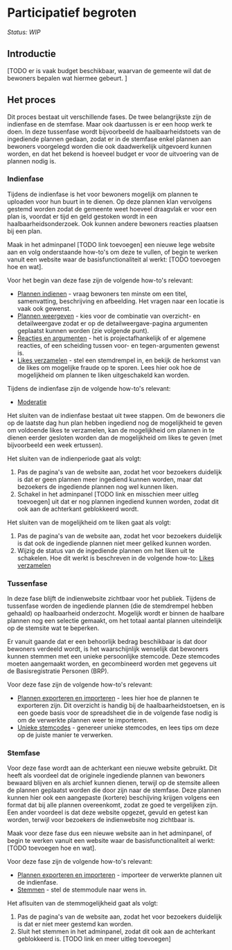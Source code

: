 # Participatief begroten

_Status: WIP_

## Introductie
[TODO er is vaak budget beschikbaar, waarvan de gemeente wil dat de bewoners bepalen wat hiermee gebeurt. ]


## Het proces
Dit proces bestaat uit verschillende fases. De twee belangrijkste zijn de indienfase en de stemfase. Maar ook daartussen is er een hoop werk te doen. In deze tussenfase wordt bijvoorbeeld de haalbaarheidstoets van de ingediende plannen gedaan, zodat er in de stemfase enkel plannen aan bewoners voorgelegd worden die ook daadwerkelijk uitgevoerd kunnen worden, en dat het bekend is hoeveel budget er voor de uitvoering van de plannen nodig is.

### Indienfase
Tijdens de indienfase is het voor bewoners mogelijk om plannen te uploaden voor hun buurt in te dienen. Op deze plannen klan vervolgens gestemd worden zodat de gemeente weet hoeveel draagvlak er voor een plan is, voordat er tijd en geld gestoken wordt in een haalbaarheidsonderzoek. Ook kunnen andere bewoners reacties plaatsen bij een plan.

Maak in het adminpanel [TODO link toevoegen] een nieuwe lege website aan en volg onderstaande how-to's om deze te vullen, of begin te werken vanuit een website waar de basisfunctionaliteit al werkt: [TODO toevoegen hoe en wat].

Voor het begin van deze fase zijn de volgende how-to's relevant:
* [Plannen indienen](../manual/how-tos/upload-ideas.md) - vraag bewoners ten minste om een titel, samenvatting, beschrijving en afbeelding. Het vragen naar een locatie is vaak ook gewenst.
* [Plannen weergeven](../manual/how-tos/show-ideas.md) - kies voor de combinatie van overzicht- en detailweergave zodat er op de detailweergave-pagina argumenten geplaatst kunnen worden (zie volgende punt).
* [Reacties en argumenten](../manual/how-tos/arguments.md) - het is projectafhankelijk of er algemene reacties, of een scheiding tussen voor- en tegen-argumenten gewenst is.
* [Likes verzamelen](../manual/how-tos/like-ideas.md) - stel een stemdrempel in, en bekijk de herkomst van de likes om mogelijke fraude op te sporen. Lees hier ook hoe de mogelijkheid om plannen te liken uitgeschakeld kan worden.

Tijdens de indienfase zijn de volgende how-to's relevant:
* [Moderatie](../manual/how-tos/moderation.md)

Het sluiten van de indienfase bestaat uit twee stappen. Om de bewoners die op de laatste dag hun plan hebben ingediend nog de mogelijkheid te geven om voldoende likes te verzamelen, kan de mogelijkheid om plannen in te dienen eerder gesloten worden dan de mogelijkheid om likes te geven (met bijvoorbeeld een week ertussen).

Het sluiten van de indienperiode gaat als volgt:
1. Pas de pagina's van de website aan, zodat het voor bezoekers duidelijk is dat er geen plannen meer ingediend kunnen worden, maar dat bezoekers de ingediende plannen nog wel kunnen liken.
2. Schakel in het adminpanel [TODO link en misschien meer uitleg toevoegen] uit dat er nog plannen ingediend kunnen worden, zodat dit ook aan de achterkant geblokkeerd wordt.

Het sluiten van de mogelijkheid om te liken gaat als volgt:
1. Pas de pagina's van de website aan, zodat het voor bezoekers duidelijk is dat ook de ingediende plannen niet meer geliked kunnen worden.
2. Wijzig de status van de ingediende plannen om het liken uit te schakelen. Hoe dit werkt is beschreven in de volgende how-to: [Likes verzamelen](../manual/how-tos/like-ideas.md)

### Tussenfase
In deze fase blijft de indienwebsite zichtbaar voor het publiek. Tijdens de tussenfase worden de ingediende plannen (die de stemdrempel hebben gehaald) op haalbaarheid onderzocht. Mogelijk wordt er binnen de haalbare plannen nog een selectie gemaakt, om het totaal aantal plannen uiteindelijk op de stemsite wat te beperken.

Er vanuit gaande dat er een behoorlijk bedrag beschikbaar is dat door bewoners verdeeld wordt, is het waarschijnlijk wenselijk dat bewoners kunnen stemmen met een unieke persoonlijke stemcode. Deze stemcodes moeten aangemaakt worden, en gecombineerd worden met gegevens uit de Basisregistratie Personen (BRP).

Voor deze fase zijn de volgende how-to's relevant:
* [Plannen exporteren en importeren](manual/how-tos/importing-plans.md) - lees hier hoe de plannen te exporteren zijn. Dit overzicht is handig bij de haalbaarheidstoetsen, en is een goede basis voor de spreadsheet die in de volgende fase nodig is om de verwerkte plannen weer te importeren.
* [Unieke stemcodes](manual/how-tos/voting-codes.md) - genereer unieke stemcodes, en lees tips om deze op de juiste manier te verwerken.

### Stemfase
Voor deze fase wordt aan de achterkant een nieuwe website gebruikt. Dit heeft als voordeel dat de originele ingediende plannen van bewoners bewaard blijven en als archief kunnen dienen, terwijl op de stemsite alleen de plannen geplaatst worden die door zijn naar de stemfase. Deze plannen kunnen hier ook een aangepaste (kortere) beschijving krijgen volgens een format dat bij alle plannen overeenkomt, zodat ze goed te vergelijken zijn. Een ander voordeel is dat deze website opgezet, gevuld en getest kan worden, terwijl voor bezoekers de indienwebsite nog zichtbaar is.

Maak voor deze fase dus een nieuwe website aan in het adminpanel, of begin te werken vanuit een website waar de basisfunctionaliteit al werkt: [TODO toevoegen hoe en wat].

Voor deze fase zijn de volgende how-to's relevant:
* [Plannen exporteren en importeren](manual/how-tos/importing-plans.md) - importeer de verwerkte plannen uit de indienfase.
* [Stemmen](manual/how-tos/voting.md) - stel de stemmodule naar wens in.

Het aflsuiten van de stemmogelijkheid gaat als volgt:
1. Pas de pagina's van de website aan, zodat het voor bezoekers duidelijk is dat er niet meer gestemd kan worden.
2. Sluit het stemmen in het adminpanel, zodat dit ook aan de achterkant geblokkeerd is. [TODO link en meer uitleg toevoegen]